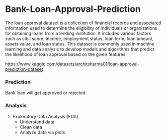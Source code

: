 # Bank-Loan-Approval-Prediction

The loan approval dataset is a collection of financial records and associated information used to determine the eligibility of individuals or organizations for obtaining loans from a lending institution. It includes various factors such as cibil score, income, employment status, loan term, loan amount, assets value, and loan status. This dataset is commonly used in machine learning and data analysis to develop models and algorithms that predict the likelihood of loan approval based on the given features.

https://www.kaggle.com/datasets/architsharma01/loan-approval-prediction-dataset

### Prediction
 Bank loan will get approved or rejected

### Analysis
1. Exploratory Data Analysis (EDA)
     - Understand data
     - Clean data
     - Analyze data via plots
